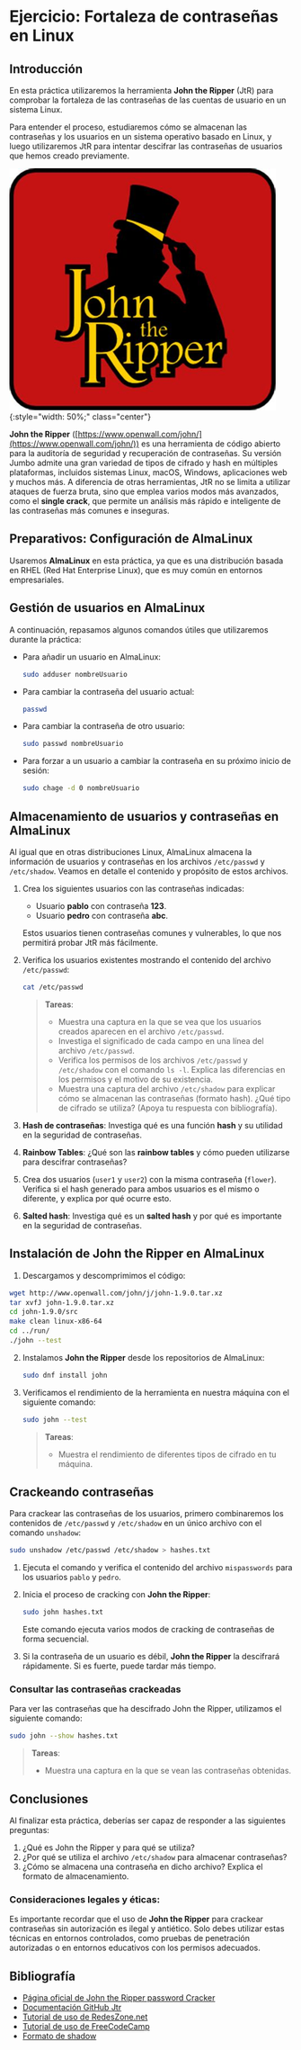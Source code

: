 
# Ejercicio: Fortaleza de contraseñas en Linux

## Introducción

En esta práctica utilizaremos la herramienta **John the Ripper** (JtR) para comprobar la fortaleza de las contraseñas de las cuentas de usuario en un sistema Linux.

Para entender el proceso, estudiaremos cómo se almacenan las contraseñas y los usuarios en un sistema operativo basado en Linux, y luego utilizaremos JtR para intentar descifrar las contraseñas de usuarios que hemos creado previamente.

![JtR logo](../img/John-the-Ripper-Logo.jpg){:style="width: 50%;" class="center"}

**John the Ripper** ([https://www.openwall.com/john/](https://www.openwall.com/john/)) es una herramienta de código abierto para la auditoría de seguridad y recuperación de contraseñas. Su versión Jumbo admite una gran variedad de tipos de cifrado y hash en múltiples plataformas, incluidos sistemas Linux, macOS, Windows, aplicaciones web y muchos más. A diferencia de otras herramientas, JtR no se limita a utilizar ataques de fuerza bruta, sino que emplea varios modos más avanzados, como el **single crack**, que permite un análisis más rápido e inteligente de las contraseñas más comunes e inseguras.

## Preparativos: Configuración de AlmaLinux

Usaremos **AlmaLinux** en esta práctica, ya que es una distribución basada en RHEL (Red Hat Enterprise Linux), que es muy común en entornos empresariales.

## Gestión de usuarios en AlmaLinux

A continuación, repasamos algunos comandos útiles que utilizaremos durante la práctica:

* Para añadir un usuario en AlmaLinux:

  ```sh
  sudo adduser nombreUsuario
  ```

* Para cambiar la contraseña del usuario actual:

  ```sh
  passwd
  ```

* Para cambiar la contraseña de otro usuario:

  ```sh
  sudo passwd nombreUsuario
  ```

* Para forzar a un usuario a cambiar la contraseña en su próximo inicio de sesión:

  ```sh
  sudo chage -d 0 nombreUsuario
  ```

## Almacenamiento de usuarios y contraseñas en AlmaLinux

Al igual que en otras distribuciones Linux, AlmaLinux almacena la información de usuarios y contraseñas en los archivos `/etc/passwd` y `/etc/shadow`. Veamos en detalle el contenido y propósito de estos archivos.

1. Crea los siguientes usuarios con las contraseñas indicadas:
   - Usuario **pablo** con contraseña **123**.
   - Usuario **pedro** con contraseña **abc**.

   Estos usuarios tienen contraseñas comunes y vulnerables, lo que nos permitirá probar JtR más fácilmente.

2. Verifica los usuarios existentes mostrando el contenido del archivo `/etc/passwd`:

   ```sh
   cat /etc/passwd
   ```

   > **Tareas**:
   > 
   > - Muestra una captura en la que se vea que los usuarios creados aparecen en el archivo `/etc/passwd`.
   > - Investiga el significado de cada campo en una línea del archivo `/etc/passwd`.
   > - Verifica los permisos de los archivos `/etc/passwd` y `/etc/shadow` con el comando `ls -l`. Explica las diferencias en los permisos y el motivo de su existencia.
   > - Muestra una captura del archivo `/etc/shadow` para explicar cómo se almacenan las contraseñas (formato hash). ¿Qué tipo de cifrado se utiliza? (Apoya tu respuesta con bibliografía).

3. **Hash de contraseñas**: Investiga qué es una función **hash** y su utilidad en la seguridad de contraseñas.

4. **Rainbow Tables**: ¿Qué son las **rainbow tables** y cómo pueden utilizarse para descifrar contraseñas?

5. Crea dos usuarios (`user1` y `user2`) con la misma contraseña (`flower`). Verifica si el hash generado para ambos usuarios es el mismo o diferente, y explica por qué ocurre esto.

6. **Salted hash**: Investiga qué es un **salted hash** y por qué es importante en la seguridad de contraseñas.

## Instalación de John the Ripper en AlmaLinux

1. Descargamos y descomprimimos el código:

```sh
wget http://www.openwall.com/john/j/john-1.9.0.tar.xz
tar xvfJ john-1.9.0.tar.xz
cd john-1.9.0/src
make clean linux-x86-64
cd ../run/
./john --test
```


2. Instalamos **John the Ripper** desde los repositorios de AlmaLinux:

   ```sh
   sudo dnf install john
   ```

3. Verificamos el rendimiento de la herramienta en nuestra máquina con el siguiente comando:

   ```sh
   sudo john --test
   ```

   > **Tareas**:
   > 
   > - Muestra el rendimiento de diferentes tipos de cifrado en tu máquina.

## Crackeando contraseñas

Para crackear las contraseñas de los usuarios, primero combinaremos los contenidos de `/etc/passwd` y `/etc/shadow` en un único archivo con el comando `unshadow`:

```sh
sudo unshadow /etc/passwd /etc/shadow > hashes.txt
```

1. Ejecuta el comando y verifica el contenido del archivo `mispasswords` para los usuarios `pablo` y `pedro`.

2. Inicia el proceso de cracking con **John the Ripper**:

   ```sh
   sudo john hashes.txt
   ```

   Este comando ejecuta varios modos de cracking de contraseñas de forma secuencial.

3. Si la contraseña de un usuario es débil, **John the Ripper** la descifrará rápidamente. Si es fuerte, puede tardar más tiempo.

### Consultar las contraseñas crackeadas

Para ver las contraseñas que ha descifrado John the Ripper, utilizamos el siguiente comando:

```sh
sudo john --show hashes.txt
```

> **Tareas**:
> 
> - Muestra una captura en la que se vean las contraseñas obtenidas.

## Conclusiones

Al finalizar esta práctica, deberías ser capaz de responder a las siguientes preguntas:

1. ¿Qué es John the Ripper y para qué se utiliza?
2. ¿Por qué se utiliza el archivo `/etc/shadow` para almacenar contraseñas?
3. ¿Cómo se almacena una contraseña en dicho archivo? Explica el formato de almacenamiento.

### Consideraciones legales y éticas:

Es importante recordar que el uso de **John the Ripper** para crackear contraseñas sin autorización es ilegal y antiético. Solo debes utilizar estas técnicas en entornos controlados, como pruebas de penetración autorizadas o en entornos educativos con los permisos adecuados.

## Bibliografía

- [Página oficial de John the Ripper password Cracker](https://www.openwall.com/john/)
- [Documentación GitHub Jtr](https://github.com/openwall/john/tree/bleeding-jumbo/doc)
- [Tutorial de uso de RedesZone.net](https://www.redeszone.net/seguridad-informatica/john-the-ripper/)
- [Tutorial de uso de FreeCodeCamp](https://www.freecodecamp.org/news/crack-passwords-using-john-the-ripper-pentesting-tutorial/)
- [Formato de shadow](https://linuxize.com/post/etc-shadow-file/)

<!--
https://gist.github.com/goffinet/83565ebec963fed0c74d
-->

